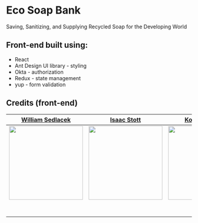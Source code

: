# Eco Soap Bank

Saving, Sanitizing, and Supplying Recycled Soap for the Developing World

## Front-end built using:
* React
* Ant Design UI library - styling
* Okta - authorization
* Redux - state management
* yup - form validation

## Credits (front-end)
|  [William Sedlacek](https://github.com/wSedlacek/) |  [Isaac Stott](https://github.com/Istott/) |  [Kolade Junaid](https://github.com/Shamskol/) |  [Alexander Heraimenka](https://github.com/hera/) |
|---|---|---|---|
| [<img src="https://avatars3.githubusercontent.com/u/8206108?s=400&u=07702a7ff0ff7b2f253178b801e26faa2af6ded8&v=4" width = "200" />](https://github.com/wSedlacek)  | [<img src="https://avatars0.githubusercontent.com/u/59525203?s=400&u=76f4098f918d0a26a022315c092a7a01efe497e6&v=4" width = "200" />](https://github.com/Istott)  |  [<img src="https://avatars3.githubusercontent.com/u/50210745?s=400&u=5237aae954875353d9ea2b43118c3aa36fe46df7&v=4" width = "200" />](https://github.com/Shamskol) |  [<img src="https://avatars1.githubusercontent.com/u/21314337?s=400&u=42a99b5f3a8f562fff6ef514ba4ee0248c2529d4&v=4" width = "200" />](https://github.com/hera) |
|  [<img src="https://github.com/favicon.ico" width="15"> ](https://github.com/wSedlacek) |  [<img src="https://github.com/favicon.ico" width="15"> ](https://github.com/Istott) |  [<img src="https://github.com/favicon.ico" width="15"> ](https://github.com/Shamskol) | [<img src="https://github.com/favicon.ico" width="15"> ](https://github.com/hera)  |
|  [ <img src="https://static.licdn.com/sc/h/al2o9zrvru7aqj8e1x2rzsrca" width="15"> ](https://www.linkedin.com/in/wsedlacek/) | [ <img src="https://static.licdn.com/sc/h/al2o9zrvru7aqj8e1x2rzsrca" width="15"> ](https://www.linkedin.com/in/istott/)  |  [ <img src="https://static.licdn.com/sc/h/al2o9zrvru7aqj8e1x2rzsrca" width="15"> ](https://www.linkedin.com/in/kolade-junaid/) |  [ <img src="https://static.licdn.com/sc/h/al2o9zrvru7aqj8e1x2rzsrca" width="15"> ](https://www.linkedin.com/in/aheraimenka/) |
